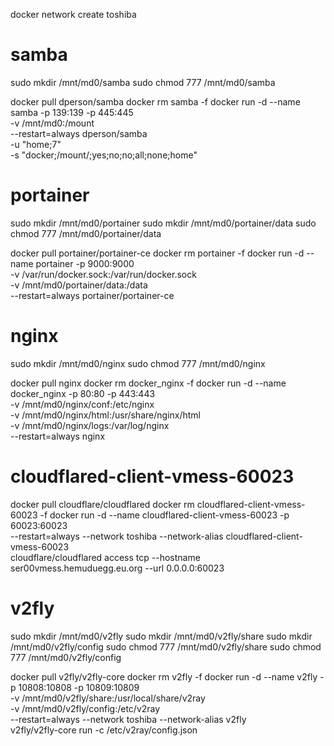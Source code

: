 docker network create toshiba

# samba
sudo mkdir /mnt/md0/samba
sudo chmod 777 /mnt/md0/samba

docker pull dperson/samba
docker rm samba -f
docker run -d --name samba -p 139:139 -p 445:445 \
    -v /mnt/md0:/mount \
    --restart=always dperson/samba \
    -u "home;7" \
    -s "docker;/mount/;yes;no;no;all;none;home"

# portainer
sudo mkdir /mnt/md0/portainer
sudo mkdir /mnt/md0/portainer/data
sudo chmod 777 /mnt/md0/portainer/data

docker pull portainer/portainer-ce
docker rm portainer -f
docker run -d --name portainer -p 9000:9000 \
    -v /var/run/docker.sock:/var/run/docker.sock \
    -v /mnt/md0/portainer/data:/data \
    --restart=always portainer/portainer-ce

# nginx
sudo mkdir /mnt/md0/nginx
sudo chmod 777 /mnt/md0/nginx

docker pull nginx
docker rm docker_nginx -f
docker run -d --name docker_nginx -p 80:80 -p 443:443 \
    -v /mnt/md0/nginx/conf:/etc/nginx \
    -v /mnt/md0/nginx/html:/usr/share/nginx/html \
    -v /mnt/md0/nginx/logs:/var/log/nginx \
    --restart=always nginx

# cloudflared-client-vmess-60023
docker pull cloudflare/cloudflared
docker rm cloudflared-client-vmess-60023 -f
docker run -d --name cloudflared-client-vmess-60023 -p 60023:60023 \
    --restart=always --network toshiba --network-alias cloudflared-client-vmess-60023 \
    cloudflare/cloudflared access tcp --hostname ser00vmess.hemuduegg.eu.org --url 0.0.0.0:60023

# v2fly
sudo mkdir /mnt/md0/v2fly
sudo mkdir /mnt/md0/v2fly/share
sudo mkdir /mnt/md0/v2fly/config
sudo chmod 777 /mnt/md0/v2fly/share
sudo chmod 777 /mnt/md0/v2fly/config

docker pull v2fly/v2fly-core
docker rm v2fly -f
docker run -d --name v2fly -p 10808:10808 -p 10809:10809 \
    -v /mnt/md0/v2fly/share:/usr/local/share/v2ray \
    -v /mnt/md0/v2fly/config:/etc/v2ray \
    --restart=always --network toshiba --network-alias v2fly \
    v2fly/v2fly-core run -c /etc/v2ray/config.json

